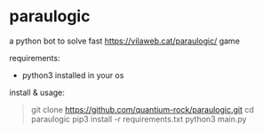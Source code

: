 # paraulogic
a python bot to solve fast https://vilaweb.cat/paraulogic/ game

requirements:
- python3 installed in your os

install & usage:
> git clone https://github.com/quantium-rock/paraulogic.git
> cd paraulogic
> pip3 install -r requirements.txt
> python3 main.py
